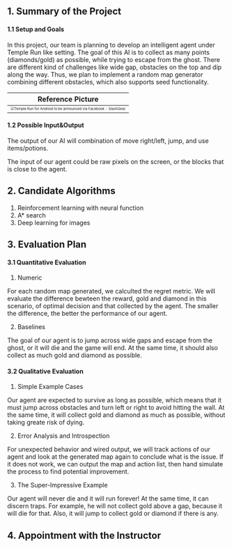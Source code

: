 ## 1. Summary of the Project 

#### 1.1 Setup and Goals

In this project, our team is planning to develop an intelligent agent under Temple Run like setting. The goal of this AI is to collect as many points (diamonds/gold) as possible, while trying to escape from the ghost. There are different kind of challenges like wide gap, obstacles on the top and dip along the way. Thus, we plan to implement a random map generator combining different obstacles, which also supports seed functionality.

| <div align="center">Reference Picture</div>                  |
| ------------------------------------------------------------ |
| <div align="center"><img src="https://cdn.slashgear.com/wp-content/uploads/2012/02/TempleRun-screens.jpeg" alt="Temple Run for Android to be announced via Facebook - SlashGear" style="zoom: 50%;" /></div> |

#### 1.2 Possible Input&Output

The output of our AI will combination of move right/left, jump, and use items/potions.

The input of our agent could be raw pixels on the screen, or the blocks that is close to the agent.

## 2. Candidate Algorithms

1. Reinforcement learning with neural function
2. A* search
3. Deep learning for images

## 3. Evaluation Plan

#### 3.1 Quantitative Evaluation

1. Numeric

For each random map generated, we calculted the regret metric. We will evaluate the difference bewteen the reward, gold and diamond in this scenario, of optimal decision and that collected by the agent. The smaller the difference, the better the performance of our agent. 

2. Baselines

The goal of our agent is to jump across wide gaps and escape from the ghost, or it will die and the game will end. At the same time, it should also collect as much gold and diamond as possible. 

#### 3.2 Qualitative Evaluation

1. Simple Example Cases

Our agent are expected to survive as long as possible, which means that it must jump across obstacles and turn left or right to avoid hitting the wall. At the same time, it will collect gold and diamond as much as possible, without taking greate risk of dying. 

2. Error Analysis and Introspection

For unexpected behavior and wired output, we will track actions of our agent and look at the generated map again to conclude what is the issue. If it does not work, we can output the map and action list, then hand simulate the process to find potential improvement. 

3. The Super-Impressive Example

Our agent will never die and it will run forever! At the same time, it can discern traps. For example, he will not collect gold above a gap, because it will die for that. Also, it will jump to collect gold or diamond if there is any. 

## 4. Appointment with the Instructor

